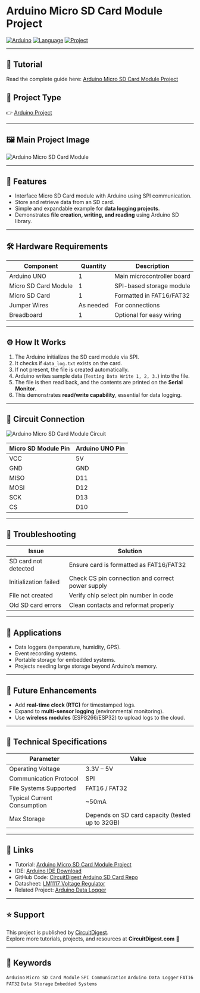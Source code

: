 # Arduino Micro SD Card Module Project  

[![Arduino](https://img.shields.io/badge/Board-Arduino-blue?logo=arduino)](https://www.arduino.cc/en/Main/ArduinoBoardUno)  [![Language](https://img.shields.io/badge/Language-Arduino%20C++-orange?logo=c%2B%2B)](https://www.arduino.cc/reference/en/)  [![Project](https://img.shields.io/badge/Project-CircuitDigest-green)](https://circuitdigest.com)  

---

## 📖 Tutorial  
Read the complete guide here: [Arduino Micro SD Card Module Project](https://circuitdigest.com/microcontroller-projects/interfacing-micro-sd-card-module-with-arduino)  

## 🔧 Project Type  
👉 [Arduino Project](https://circuitdigest.com/arduino-projects)  

---

## 🖼️ Main Project Image  
![Arduino Micro SD Card Module](https://circuitdigest.com/sites/default/files/projectimage_mic/Arduino-Micro-SD-Card-Module.jpg)  

---

## 🚀 Features  
- Interface Micro SD Card module with Arduino using SPI communication.  
- Store and retrieve data from an SD card.  
- Simple and expandable example for **data logging projects**.  
- Demonstrates **file creation, writing, and reading** using Arduino SD library.  

---

## 🛠️ Hardware Requirements  

| Component | Quantity | Description |
|-----------|----------|-------------|
| Arduino UNO | 1 | Main microcontroller board |
| Micro SD Card Module | 1 | SPI-based storage module |
| Micro SD Card | 1 | Formatted in FAT16/FAT32 |
| Jumper Wires | As needed | For connections |
| Breadboard | 1 | Optional for easy wiring |

---

## ⚙️ How It Works  
1. The Arduino initializes the SD card module via SPI.  
2. It checks if `data_log.txt` exists on the card.  
3. If not present, the file is created automatically.  
4. Arduino writes sample data (`Testing Data Write 1, 2, 3.`) into the file.  
5. The file is then read back, and the contents are printed on the **Serial Monitor**.  
6. This demonstrates **read/write capability**, essential for data logging.  

---

## 🔌 Circuit Connection  

![Arduino Micro SD Card Module Circuit](https://circuitdigest.com/sites/default/files/inlineimages/u4/Micro-SD-Card-Module-with-Arduino.png)  

| Micro SD Module Pin | Arduino UNO Pin |
|----------------------|-----------------|
| VCC | 5V |
| GND | GND |
| MISO | D11 |
| MOSI | D12 |
| SCK | D13 |
| CS | D10 |

---

## 🧠 Troubleshooting  

| Issue | Solution |
|-------|----------|
| SD card not detected | Ensure card is formatted as FAT16/FAT32 |
| Initialization failed | Check CS pin connection and correct power supply |
| File not created | Verify chip select pin number in code |
| Old SD card errors | Clean contacts and reformat properly |

---

## 📱 Applications  
- Data loggers (temperature, humidity, GPS).  
- Event recording systems.  
- Portable storage for embedded systems.  
- Projects needing large storage beyond Arduino’s memory.  

---

## 🔮 Future Enhancements  
- Add **real-time clock (RTC)** for timestamped logs.  
- Expand to **multi-sensor logging** (environmental monitoring).  
- Use **wireless modules** (ESP8266/ESP32) to upload logs to the cloud.  

---

## 🧪 Technical Specifications  

| Parameter | Value |
|-----------|-------|
| Operating Voltage | 3.3V – 5V |
| Communication Protocol | SPI |
| File Systems Supported | FAT16 / FAT32 |
| Typical Current Consumption | ~50mA |
| Max Storage | Depends on SD card capacity (tested up to 32GB) |

---

## 🔗 Links  
- Tutorial: [Arduino Micro SD Card Module Project](https://circuitdigest.com/microcontroller-projects/interfacing-micro-sd-card-module-with-arduino)  
- IDE: [Arduino IDE Download](https://www.arduino.cc/en/software)  
- GitHub Code: [CircuitDigest Arduino SD Card Repo](https://github.com/Circuit-Digest/Basic-Arduino-Tutorials-for-Beginners-/tree/main/SD%20Card%20Module%20with%20Arduino)  
- Datasheet: [LM1117 Voltage Regulator](https://www.ti.com/lit/ds/symlink/lm1117.pdf)  
- Related Project: [Arduino Data Logger](https://circuitdigest.com/microcontroller-projects/arduino-data-logger-project)  

---

## ⭐ Support  
This project is published by [CircuitDigest](https://circuitdigest.com).  
Explore more tutorials, projects, and resources at **CircuitDigest.com** 🚀  

---

## 🔖 Keywords  
`Arduino` `Micro SD Card Module` `SPI Communication` `Arduino Data Logger` `FAT16` `FAT32` `Data Storage` `Embedded Systems`

